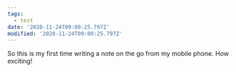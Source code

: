 ```yaml
---
tags:
  - test
date: '2020-11-24T09:00:25.797Z'
modified: '2020-11-24T09:00:25.797Z'
---
```

So this is my first time writing a note on the go from my mobile phone. How exciting!
